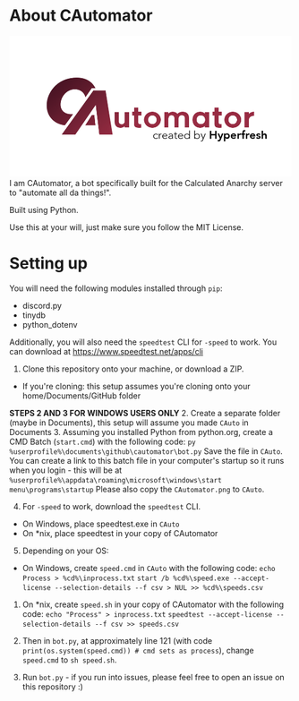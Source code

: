 # About CAutomator
![CAutomator logo](/cautomator.png)
I am CAutomator, a bot specifically built for the Calculated Anarchy server to "automate all da things!".

Built using Python.

Use this at your will, just make sure you follow the MIT License.

# Setting up
You will need the following modules installed through `pip`:
- discord.py
- tinydb
- python_dotenv

Additionally, you will also need the `speedtest` CLI for `-speed` to work. You can download at https://www.speedtest.net/apps/cli

1. Clone this repository onto your machine, or download a ZIP.
 - If you're cloning: this setup assumes you're cloning onto your home/Documents/GitHub folder

**STEPS 2 AND 3 FOR WINDOWS USERS ONLY**
2. Create a separate folder (maybe in Documents), this setup will assume you made `CAuto` in Documents
3. Assuming you installed Python from python.org, create a CMD Batch (`start.cmd`) with the following code:
 `py %userprofile%\documents\github\cautomator\bot.py`
 Save the file in `CAuto`. You can create a link to this batch file in your computer's startup so it runs when you login - this will be at `%userprofile%\appdata\roaming\microsoft\windows\start menu\programs\startup`
 Please also copy the `CAutomator.png` to `CAuto`.

4. For `-speed` to work, download the `speedtest` CLI.
 - On Windows, place speedtest.exe in `CAuto`
 - On *nix, place speedtest in your copy of CAutomator

5. Depending on your OS:
 - On Windows, create `speed.cmd` in `CAuto` with the following code:
 `echo Process > %cd%\inprocess.txt`
 `start /b %cd%\speed.exe --accept-license --selection-details --f csv > NUL >> %cd%\speeds.csv`
 1. On *nix, create `speed.sh` in your copy of CAutomator with the following code:
 `echo "Process" > inprocess.txt`
 `speedtest --accept-license --selection-details --f csv >> speeds.csv`
 2. Then in `bot.py`, at approximately line 121 (with code `print(os.system(speed.cmd)) # cmd sets as process`), change `speed.cmd` to `sh speed.sh`.

6. Run `bot.py` - if you run into issues, please feel free to open an issue on this repository :)
